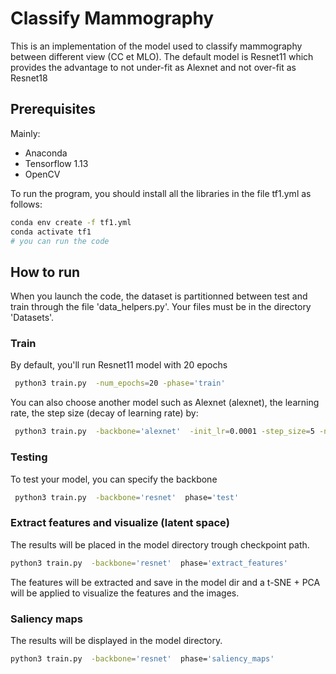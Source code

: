 # Classify Mammography

This is an implementation of the model used to classify mammography between different view (CC et MLO). The default model is Resnet11 which provides the advantage to not under-fit as Alexnet and not over-fit as Resnet18

## Prerequisites

Mainly:

- Anaconda
- Tensorflow 1.13
- OpenCV

To run the program, you should install all the libraries in the file tf1.yml as follows:

```bash
conda env create -f tf1.yml
conda activate tf1
# you can run the code
```

## How to run

When you launch the code, the dataset is partitionned between test and train through the file 'data_helpers.py'. 
Your files must be in the directory 'Datasets'.

### Train

By default, you'll run Resnet11 model with 20 epochs

```bash
 python3 train.py  -num_epochs=20 -phase='train'
```

You can also choose another model such as Alexnet (alexnet), the learning rate, the step size (decay of learning rate) by:

```bash
 python3 train.py  -backbone='alexnet'  -init_lr=0.0001 -step_size=5 -nums_epochs=20 -phase='train'
```

### Testing

To test your model, you can specify the backbone

```bash
 python3 train.py  -backbone='resnet'  phase='test'
```

### Extract features and visualize (latent space)

The results will be placed in the model directory trough checkpoint path.

```bash
python3 train.py  -backbone='resnet'  phase='extract_features'
```

The features will be extracted and save in the model dir and a t-SNE + PCA will be applied to visualize the features and the images.

### Saliency maps

The results will be displayed in the model directory.

```bash
python3 train.py  -backbone='resnet'  phase='saliency_maps'
```


